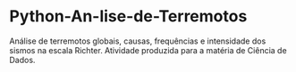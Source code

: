 # Python-An-lise-de-Terremotos
Análise de terremotos globais, causas, frequências e intensidade dos sismos na escala Richter. Atividade produzida para a matéria de Ciência de Dados. 
